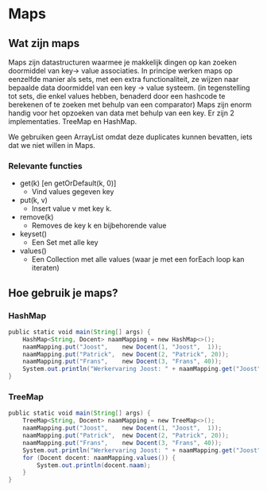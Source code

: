 # Maps
## Wat zijn maps
Maps zijn datastructuren waarmee je makkelijk dingen op kan zoeken doormiddel van key-> value associaties.
In principe werken maps op eenzelfde manier als sets, met een extra functionaliteit, ze wijzen naar bepaalde data doormiddel van een key -> value systeem. (in tegenstelling tot sets, die enkel values hebben, benaderd door een hashcode te berekenen of te zoeken met behulp van een comparator)
Maps zijn enorm handig voor het opzoeken van data met behulp van een key. Er zijn 2 implementaties. TreeMap en HashMap. 

We gebruiken geen ArrayList omdat deze duplicates kunnen bevatten, iets dat we niet willen in Maps.

### Relevante functies
- get(k) \[en getOrDefault(k, 0)]
	- Vind values gegeven key
- put(k, v)
	- Insert value v met key k.
- remove(k) 
	- Removes de key k en bijbehorende value
- keyset()
	- Een Set met alle key
- values()
	- Een Collection met alle values (waar je met een forEach loop kan iteraten)
## Hoe gebruik je maps?
### HashMap
```java
public static void main(String[] args) {
    HashMap<String, Docent> naamMapping = new HashMap<>();
    naamMapping.put("Joost",    new Docent(1, "Joost",  1));
    naamMapping.put("Patrick",  new Docent(2, "Patrick", 20));
    naamMapping.put("Frans",    new Docent(3, "Frans", 40));
    System.out.println("Werkervaring Joost: " + naamMapping.get("Joost").werkErvaring);
}
```
### TreeMap
```java
public static void main(String[] args) {
    TreeMap<String, Docent> naamMapping = new TreeMap<>();
    naamMapping.put("Joost",    new Docent(1, "Joost",  1));
    naamMapping.put("Patrick",  new Docent(2, "Patrick", 20));
    naamMapping.put("Frans",    new Docent(3, "Frans", 40));
    System.out.println("Werkervaring Joost: " + naamMapping.get("Joost").werkErvaring);
    for (Docent docent: naamMapping.values()) {
        System.out.println(docent.naam);
    }
}
```


	
